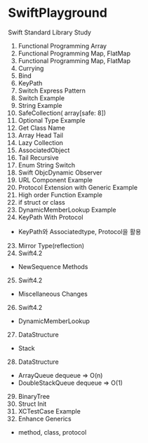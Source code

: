 # SwiftPlayground
Swift Standard Library Study

1. Functional Programming Array
2. Functional Programming Map, FlatMap
3. Functional Programming Map, FlatMap
4. Currying
5. Bind
6. KeyPath
7. Switch Express Pattern
8. Switch Example
9. String Example
10. SafeCollection( array[safe: 8])
11. Optional Type Example
12. Get Class Name
13. Array Head Tail
14. Lazy Collection
15. AssociatedObject
16. Tail Recursive
17. Enum String Switch
18. Swift ObjcDynamic Observer
19. URL Component Example
20. Protocol Extension with Generic Example
21. High order Function Example
22. if struct or class
21. DynamicMemberLookup Example
22. KeyPath With Protocol
- KeyPath와 Associatedtype, Protocol을 활용
23. Mirror Type(reflection)
24. Swift4.2
- NewSequence Methods
25. Swift4.2
- Miscellaneous Changes
26. Swift4.2
- DynamicMemberLookup
27. DataStructure
 - Stack
28. DataStructure
- ArrayQueue dequeue => O(n)
- DoubleStackQueue dequeue => O(1)
29. BinaryTree
30. Struct Init
31. XCTestCase Example
32. Enhance Generics
- method, class, protocol
